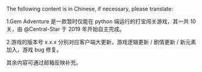 The following content is in Chinese, if necessary, please translate:

1.Gem Adventure 是一款暂时仅能在 python 端运行的打宝闯关游戏，其一共 10 关，由 @Central-Star 于 2019 年开始自主完成。

2.游戏的版本号 x.x.x 分别对应客户端大更新，游戏逻辑更新 / 剧情更新 / 新元素加入，游戏 bug 修复。

其余内容可通过邮箱反映补充。
